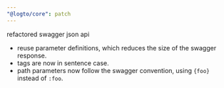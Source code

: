 ```yaml
---
"@logto/core": patch
---
```


refactored swagger json api

- reuse parameter definitions, which reduces the size of the swagger response.
- tags are now in sentence case.
- path parameters now follow the swagger convention, using `{foo}` instead of `:foo`.
